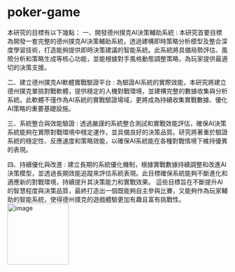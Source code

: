 # poker-game

本研究的目標有以下幾點：
一、開發德州撲克AI決策輔助系統 : 本研究首要目標為開發一套完整的德州撲克AI決策輔助系統，透過建構即時策略分析模型及整合深度學習技術，打造能夠提供即時決策建議的智能系統。此系統將具備局勢評估、風險分析和策略生成等核心功能，並能根據對手風格動態調整策略，為玩家提供最適切的決策支援。

二、建立德州撲克AI軟體實戰驗證平台 : 為驗證AI系統的實際效能，本研究將建立德州撲克單挑對戰軟體，提供穩定的人機對戰環境，並建構完整的數據收集與分析系統。此軟體不僅作為AI系統的實戰驗證場域，更將成為持續收集實戰數據、優化AI策略的重要基礎設施。

三、系統整合與效能驗證 : 透過嚴謹的系統整合測試和實戰效能評估，確保AI決策系統能夠在實際對戰環境中穩定運作，並具備良好的決策品質。研究將著重於驗證系統的穩定性、反應速度和策略效能，以確保AI系統能在各種對戰情境下維持優異的表現。

四、持續優化與改進 : 建立長期的系統優化機制，根據實戰數據持續調整和改進AI決策模型，並透過長期效能追蹤來評估系統表現。此目標確保系統能夠不斷進化和適應新的對戰環境，持續提升其決策能力和實戰效果。
這些目標旨在不斷提升AI的智慧程度與決策品質，最終打造出一個既能夠自主參與比賽，又能夠作為玩家輔助的智能系統，使得德州撲克的遊戲體驗更加有趣且富有挑戰性。
<img width="140" alt="image" src="https://github.com/user-attachments/assets/3f6cf647-7faa-410e-a379-40212f7f2692" />

